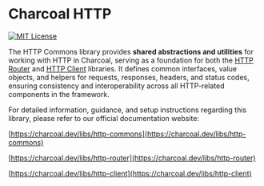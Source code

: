 # Charcoal HTTP

[![MIT License](https://img.shields.io/badge/license-MIT-green.svg)](LICENSE)

The HTTP Commons library provides **shared abstractions and utilities** for working with HTTP in Charcoal, serving as a
foundation for both the [HTTP Router](https://charcoal.dev/libs/http-router)
and [HTTP Client](https://charcoal.dev/libs/http-client) libraries. It defines common interfaces, value objects, and
helpers for requests, responses, headers, and status codes, ensuring consistency and interoperability across all
HTTP-related components in the framework.

For detailed information, guidance, and setup instructions regarding this library, please refer to our official
documentation website:

[https://charcoal.dev/libs/http-commons](https://charcoal.dev/libs/http-commons)

[https://charcoal.dev/libs/http-router](https://charcoal.dev/libs/http-router)

[https://charcoal.dev/libs/http-client](https://charcoal.dev/libs/http-client)
